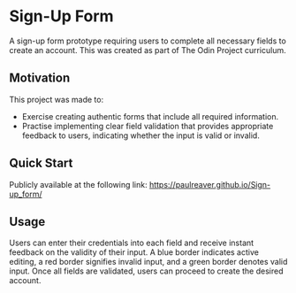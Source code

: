 # Sign-Up Form
A sign-up form prototype requiring users to complete all necessary fields to create an account. This was created as part of The Odin Project curriculum.

## Motivation
This project was made to:
- Exercise creating authentic forms that include all required information.
- Practise implementing clear field validation that provides appropriate feedback to users, indicating whether the input is valid or invalid.

## Quick Start
Publicly available at the following link: https://paulreaver.github.io/Sign-up_form/

## Usage
Users can enter their credentials into each field and receive instant feedback on the validity of their input. A blue border indicates active editing, a red border signifies invalid input, and a green border denotes valid input. Once all fields are validated, users can proceed to create the desired account.
